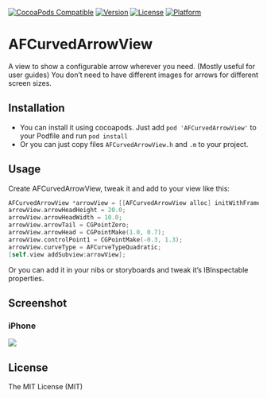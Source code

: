 [![CocoaPods Compatible](https://img.shields.io/cocoapods/v/AFCurvedArrowView.svg)](https://img.shields.io/cocoapods/v/AFCurvedArrowView.svg)
[![Version](https://img.shields.io/cocoapods/v/AFCurvedArrowView.svg?style=flat)](http://cocoapods.org/pods/AFCurvedArrowView)
[![License](https://img.shields.io/cocoapods/l/AFCurvedArrowView.svg?style=flat)](http://cocoapods.org/pods/AFCurvedArrowView)
[![Platform](https://img.shields.io/cocoapods/p/AFCurvedArrowView.svg?style=flat)](http://cocoapods.org/pods/AFCurvedArrowView)

# AFCurvedArrowView
A view to show a configurable arrow wherever you need. (Mostly useful for user guides) You don’t need to have different images for arrows for different screen sizes.

## Installation
* You can install it using cocoapods. Just add `pod 'AFCurvedArrowView'` to your Podfile and run `pod install`
* Or you can just copy files `AFCurvedArrowView.h` and `.m` to your project.

## Usage
Create AFCurvedArrowView, tweak it and add to your view like this:
```Objective-C
AFCurvedArrowView *arrowView = [[AFCurvedArrowView alloc] initWithFrame:CGRectMake(100.0, 100.0, 200.0, 200.0)];
arrowView.arrowHeadHeight = 20.0;
arrowView.arrowHeadWidth = 10.0;
arrowView.arrowTail = CGPointZero;
arrowView.arrowHead = CGPointMake(1.0, 0.7);
arrowView.controlPoint1 = CGPointMake(-0.3, 1.3);
arrowView.curveType = AFCurveTypeQuadratic;
[self.view addSubview:arrowView];
```

Or you can add it in your nibs or storyboards and tweak it’s IBInspectable properties.

## Screenshot
### iPhone

![](sample.gif)

## License
The MIT License (MIT)
